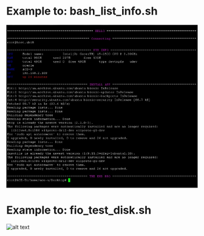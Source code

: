 # Example to: bash_list_info.sh
![alt text](https://github.com/ACEAkmoon/BashScripts/blob/master/bash_list_info.jpg)

# Example to: fio_test_disk.sh
![alt text](https://github.com/ACEAkmoon/BashScripts/blob/master/fio_test_disk.jpg)
